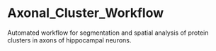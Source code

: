 # Axonal_Cluster_Workflow
Automated workflow for segmentation and spatial analysis of protein clusters in axons of hippocampal neurons. 
